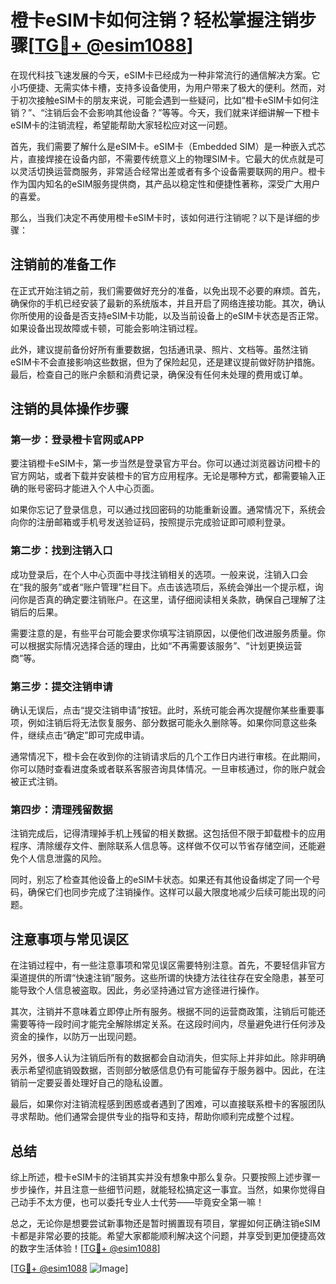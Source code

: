 # 橙卡eSIM卡如何注销？轻松掌握注销步骤[[TG💪+ @esim1088](https://t.me/s/esim1088)]

在现代科技飞速发展的今天，eSIM卡已经成为一种非常流行的通信解决方案。它小巧便捷、无需实体卡槽，支持多设备使用，为用户带来了极大的便利。然而，对于初次接触eSIM卡的朋友来说，可能会遇到一些疑问，比如“橙卡eSIM卡如何注销？”、“注销后会不会影响其他设备？”等等。今天，我们就来详细讲解一下橙卡eSIM卡的注销流程，希望能帮助大家轻松应对这一问题。

首先，我们需要了解什么是eSIM卡。eSIM卡（Embedded SIM）是一种嵌入式芯片，直接焊接在设备内部，不需要传统意义上的物理SIM卡。它最大的优点就是可以灵活切换运营商服务，非常适合经常出差或者有多个设备需要联网的用户。橙卡作为国内知名的eSIM服务提供商，其产品以稳定性和便捷性著称，深受广大用户的喜爱。

那么，当我们决定不再使用橙卡eSIM卡时，该如何进行注销呢？以下是详细的步骤：

## 注销前的准备工作

在正式开始注销之前，我们需要做好充分的准备，以免出现不必要的麻烦。首先，确保你的手机已经安装了最新的系统版本，并且开启了网络连接功能。其次，确认你所使用的设备是否支持eSIM卡功能，以及当前设备上的eSIM卡状态是否正常。如果设备出现故障或卡顿，可能会影响注销过程。

此外，建议提前备份好所有重要数据，包括通讯录、照片、文档等。虽然注销eSIM卡不会直接影响这些数据，但为了保险起见，还是建议提前做好防护措施。最后，检查自己的账户余额和消费记录，确保没有任何未处理的费用或订单。

## 注销的具体操作步骤

### 第一步：登录橙卡官网或APP

要注销橙卡eSIM卡，第一步当然是登录官方平台。你可以通过浏览器访问橙卡的官方网站，或者下载并安装橙卡的官方应用程序。无论是哪种方式，都需要输入正确的账号密码才能进入个人中心页面。

如果你忘记了登录信息，可以通过找回密码的功能重新设置。通常情况下，系统会向你的注册邮箱或手机号发送验证码，按照提示完成验证即可顺利登录。

### 第二步：找到注销入口

成功登录后，在个人中心页面中寻找注销相关的选项。一般来说，注销入口会在“我的服务”或者“账户管理”栏目下。点击该选项后，系统会弹出一个提示框，询问你是否真的确定要注销账户。在这里，请仔细阅读相关条款，确保自己理解了注销后的后果。

需要注意的是，有些平台可能会要求你填写注销原因，以便他们改进服务质量。你可以根据实际情况选择合适的理由，比如“不再需要该服务”、“计划更换运营商”等。

### 第三步：提交注销申请

确认无误后，点击“提交注销申请”按钮。此时，系统可能会再次提醒你某些重要事项，例如注销后将无法恢复服务、部分数据可能永久删除等。如果你同意这些条件，继续点击“确定”即可完成申请。

通常情况下，橙卡会在收到你的注销请求后的几个工作日内进行审核。在此期间，你可以随时查看进度条或者联系客服咨询具体情况。一旦审核通过，你的账户就会被正式注销。

### 第四步：清理残留数据

注销完成后，记得清理掉手机上残留的相关数据。这包括但不限于卸载橙卡的应用程序、清除缓存文件、删除联系人信息等。这样做不仅可以节省存储空间，还能避免个人信息泄露的风险。

同时，别忘了检查其他设备上的eSIM卡状态。如果还有其他设备绑定了同一个号码，确保它们也同步完成了注销操作。这样可以最大限度地减少后续可能出现的问题。

## 注意事项与常见误区

在注销过程中，有一些注意事项和常见误区需要特别注意。首先，不要轻信非官方渠道提供的所谓“快速注销”服务。这些所谓的快捷方法往往存在安全隐患，甚至可能导致个人信息被盗取。因此，务必坚持通过官方途径进行操作。

其次，注销并不意味着立即停止所有服务。根据不同的运营商政策，注销后可能还需要等待一段时间才能完全解除绑定关系。在这段时间内，尽量避免进行任何涉及资金的操作，以防万一出现问题。

另外，很多人认为注销后所有的数据都会自动消失，但实际上并非如此。除非明确表示希望彻底销毁数据，否则部分敏感信息仍有可能留存于服务器中。因此，在注销前一定要妥善处理好自己的隐私设置。

最后，如果你对注销流程感到困惑或者遇到了困难，可以直接联系橙卡的客服团队寻求帮助。他们通常会提供专业的指导和支持，帮助你顺利完成整个过程。

## 总结

综上所述，橙卡eSIM卡的注销其实并没有想象中那么复杂。只要按照上述步骤一步步操作，并且注意一些细节问题，就能轻松搞定这一事宜。当然，如果你觉得自己动手不太方便，也可以委托专业人士代劳——毕竟安全第一嘛！

总之，无论你是想要尝试新事物还是暂时搁置现有项目，掌握如何正确注销eSIM卡都是非常必要的技能。希望大家都能顺利解决这个问题，并享受到更加便捷高效的数字生活体验！[[TG💪+ @esim1088](https://t.me/s/esim1088)]

[[TG💪+ @esim1088](https://t.me/s/esim1088) ![Image](https://i.postimg.cc/4NQfJmqS/Snipaste-2025-05-13-00-14-12.png)]